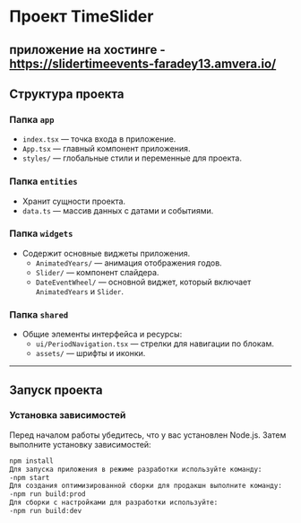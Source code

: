 # Проект TimeSlider

приложение на хостинге - https://slidertimeevents-faradey13.amvera.io/
---

## Структура проекта

### Папка `app`
- `index.tsx` — точка входа в приложение.
- `App.tsx` — главный компонент приложения.
- `styles/` — глобальные стили и переменные для проекта.

### Папка `entities`
- Хранит сущности проекта.
- `data.ts` — массив данных с датами и событиями.

### Папка `widgets`
- Содержит основные виджеты приложения.
  - `AnimatedYears/` — анимация отображения годов.
  - `Slider/` — компонент слайдера.
  - `DateEventWheel/` — основной виджет, который включает `AnimatedYears` и `Slider`.

### Папка `shared`
- Общие элементы интерфейса и ресурсы:
  - `ui/PeriodNavigation.tsx` — стрелки для навигации по блокам.
  - `assets/` — шрифты и иконки.

---

## Запуск проекта

### Установка зависимостей
Перед началом работы убедитесь, что у вас установлен Node.js. Затем выполните установку зависимостей:

```bash
npm install
Для запуска приложения в режиме разработки используйте команду:
-npm start
Для создания оптимизированной сборки для продакшн выполните команду:
-npm run build:prod
Для сборки с настройками для разработки используйте:
-npm run build:dev
